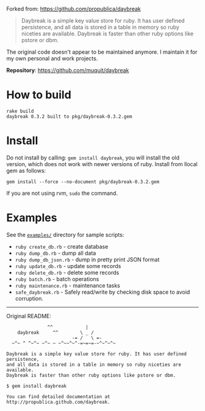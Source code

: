 Forked from: https://github.com/propublica/daybreak

> Daybreak is a simple key value store for ruby. It has user defined persistence,
> and all data is stored in a table in memory so ruby niceties are available.
> Daybreak is faster than other ruby options like pstore or dbm.

The original code doesn't appear to be maintained anymore. I maintain it 
for my own personal and work projects.


**Repository**: https://github.com/muquit/daybreak


# How to build

```
rake build
daybreak 0.3.2 built to pkg/daybreak-0.3.2.gem
```

# Install

Do not install by calling: `gem install daybreak`, you will install the 
old version, which does not work with newer versions of ruby. Install from
llocal gem as follows:

```
gem install --force --no-document pkg/daybreak-0.3.2.gem
```
If you are not using rvm, `sudo` the command.

# Examples
See the [`examples/`](examples/) directory for sample scripts:


- `ruby create_db.rb` - create database
- `ruby dump_db.rb`      - dump all data
- `ruby dump_db_json.rb` - dump in pretty print JSON format
- `ruby update_db.rb`    - update some records
- `ruby delete_db.rb`    - delete some records
- `ruby batch.rb`        - batch operations
- `ruby maintenance.rb`  - maintenance tasks
- `safe_daybreak.rb`     - Safely read/write by checking disk space to avoid
corruption.

---
Original README:
```
               ^^            |
    daybreak     ^^        \ _ /
                        -= /   \ =-
  ~^~ ^ ^~^~ ~^~ ~ ~^~~^~^-=~=~=-~^~^~^~

Daybreak is a simple key value store for ruby. It has user defined persistence,
and all data is stored in a table in memory so ruby niceties are available.
Daybreak is faster than other ruby options like pstore or dbm.

$ gem install daybreak

You can find detailed documentation at http://propublica.github.com/daybreak.
```

